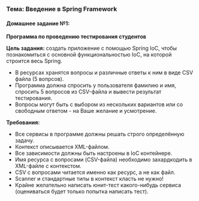 <h3>Тема: Введение в Spring Framework</h3>
<h4>Домашнее задание №1:</h4>
<p><strong>Программа по проведению тестирования студентов</strong></p>
<p><strong>Цель задания:</strong> создать приложение с помощью Spring IoC, чтобы познакомиться с основной функциональностью IoC, на которой строится весь Spring.</p>
<ul>
<li>В ресурсах хранятся вопросы и различные ответы к ним в виде CSV файла (5 вопрсов).</li>
<li>Программа должна спросить у пользователя фамилию и имя, спросить 5 вопросов из CSV-файла и вывести результат тестирования.</li>
<li>Вопросы могут быть с выбором из нескольких вариантов или со свободным ответом - на Ваше желание и усмотрение.</li>
</ul>
<p><strong>Требования:</strong></p>
<ul>
<li>Все сервисы в программе должны решать строго определённую задачу.</li>
<li>Контекст описывается XML-файлом.</li>
<li>Все зависимости должны быть настроены в IoC контейнере.</li>
<li>Имя ресурса с вопросами (CSV-файла) необходимо захардкодить в XML-файле с контекстом.</li>
<li>CSV с вопросами читается именно как ресурс, а не как файл.</li>
<li>Scanner и стандартные типы в контекст класть не нужно!</li>
<li>Крайне желательно написать юнит-тест какого-нибудь сервиса (оцениваться будет только попытка написать тест).</li>
</ul>
